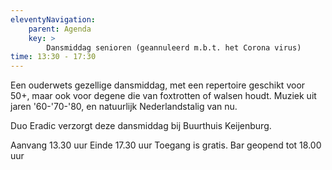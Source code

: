 ```yaml
---
eleventyNavigation:
    parent: Agenda
    key: >
        Dansmiddag senioren (geannuleerd m.b.t. het Corona virus)
time: 13:30 - 17:30
---
```


Een ouderwets gezellige dansmiddag, met een repertoire geschikt voor 50+, maar ook voor degene die van foxtrotten of walsen houdt.
Muziek uit jaren '60-'70-'80, en natuurlijk Nederlandstalig van nu.

Duo Eradic verzorgt deze dansmiddag bij Buurthuis Keijenburg.

Aanvang 13.30 uur
Einde 17.30 uur
Toegang is gratis.
Bar geopend tot 18.00 uur
